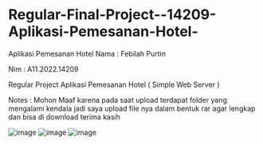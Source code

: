 # Regular-Final-Project--14209-Aplikasi-Pemesanan-Hotel-
Aplikasi Pemesanan Hotel
Nama : Febilah Purtin

Nim : A11.2022.14209

Regular Project Aplikasi Pemesanan Hotel ( Simple Web Server )

Notes : Mohon Maaf karena pada saat upload terdapat folder yang mengalami kendala jadi saya upload file nya dalam bentuk rar agar lengkap dan bisa di download terima kasih


![image](https://github.com/user-attachments/assets/6336c731-57d9-4c22-98d0-1b8d04a3d1e8)
![image](https://github.com/user-attachments/assets/880fec33-30f8-4868-bba9-4ae7ac7089e0)
![image](https://github.com/user-attachments/assets/1f122263-3bbc-41f5-838f-e231552a3c5b)
